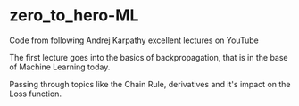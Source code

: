 # zero_to_hero-ML
Code from following Andrej Karpathy excellent lectures on YouTube

The first lecture goes into the basics of backpropagation, that is in the base of Machine Learning today.

Passing through topics like the Chain Rule, derivatives and it's impact on the Loss function.
